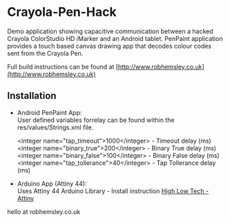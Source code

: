 Crayola-Pen-Hack
================

Demo application showing capacitive communication between a hacked Crayola ColorStudio HD iMarker and an Android tablet. PenPaint application provides a touch based canvas drawing app that decodes colour codes sent from the Crayola Pen.

Full build instructions can be found at [http://www.robhemsley.co.uk](http://www.robhemsley.co.uk)

## Installation ##

* Android PenPaint App:  
    User defined variables forrelay can be found within the res/values/Strings.xml file.  
    
    \<integer name="tap_timeout">1000\</integer>      -  Timeout delay (ms)  
    \<integer name="binary_true">200\</integer>       -  Binary True delay (ms)  
    \<integer name="binary_false">100\</integer>      -  Binary False delay (ms)  
    \<integer name="tap_tollerance">40\</integer>     -  Tap Tollerance delay (ms)


* Arduino App (Attiny 44):  
Uses Attiny 44 Arduino Library - Install instruction [High Low Tech - Attiny](http://hlt.media.mit.edu/?p=1695)

hello at robhemsley.co.uk
